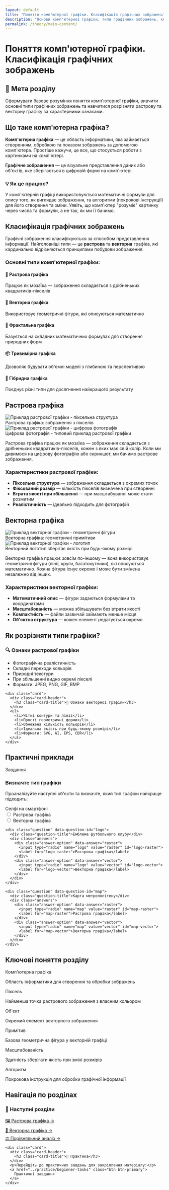 ```yaml
---
layout: default
title: "Поняття комп'ютерної графіки. Класифікація графічних зображень"
description: "Основи комп'ютерної графіки, типи графічних зображень, класифікація растрової та векторної графіки"
permalink: /theory/main-content/
---
```


<link rel="stylesheet" href="{{ '/styles/custom.css' | relative_url }}">

# Поняття комп'ютерної графіки. Класифікація графічних зображень

<div class="content-wrapper">
  <div class="card">
    <div class="card-header">
      <h2 class="card-title">🎯 Мета розділу</h2>
    </div>
    <p>Сформувати базове розуміння поняття комп'ютерної графіки, вивчити основні типи графічних зображень та навчитися розрізняти растрову та векторну графіку за характерними ознаками.</p>
  </div>
</div>

## Що таке комп'ютерна графіка?

**Комп'ютерна графіка** — це область інформатики, яка займається створенням, обробкою та показом зображень за допомогою комп'ютера. Простіше кажучи, це все, що стосується роботи з картинками на комп'ютері.

**Графічне зображення** — це візуальне представлення даних або об'єктів, яке зберігається в цифровій формі на комп'ютері.

<div class="content-wrapper">
  <div class="card">
    <div class="card-header">
      <h3 class="card-title">💡 Як це працює?</h3>
    </div>
    <p>У комп'ютерній графіці використовуються математичні формули для опису того, як виглядає зображення, та алгоритми (покрокові інструкції) для його створення та зміни. Уявіть, що комп'ютер "розуміє" картинку через числа та формули, а не так, як ми її бачимо.</p>
  </div>
</div>

## Класифікація графічних зображень

Графічні зображення класифікуються за способом представлення інформації. Найголовніші типи — це **растрова** та **векторна** графіка, які кардинально відрізняються принципами побудови зображення.

### Основні типи комп'ютерної графіки:

<div class="grid grid-2">
  <div class="card">
    <div class="card-header">
      <h4 class="card-title">🔸 Растрова графіка</h4>
    </div>
    <p>Працює як мозаїка — зображення складається з дрібненьких квадратиків-пікселів</p>
  </div>
  
  <div class="card">
    <div class="card-header">
      <h4 class="card-title">📐 Векторна графіка</h4>
    </div>
    <p>Використовує геометричні фігури, які описуються математично</p>
  </div>
  
  <div class="card">
    <div class="card-header">
      <h4 class="card-title">🌿 Фрактальна графіка</h4>
    </div>
    <p>Базується на складних математичних формулах для створення природних форм</p>
  </div>
  
  <div class="card">
    <div class="card-header">
      <h4 class="card-title">📦 Тривимірна графіка</h4>
    </div>
    <p>Дозволяє будувати об'ємні моделі з глибиною та перспективою</p>
  </div>
  
  <div class="card">
    <div class="card-header">
      <h4 class="card-title">🔗 Гібридна графіка</h4>
    </div>
    <p>Поєднує різні типи для досягнення найкращого результату</p>
  </div>
</div>

## Растрова графіка

<div class="image-comparison">
  <div class="image-container">
    <img src="{{ '/resources/images/image1.png' | relative_url }}" alt="Приклад растрової графіки - піксельна структура" loading="lazy">
    <div class="image-caption">Растрова графіка: зображення з пікселів</div>
  </div>
  <div class="image-container">
    <img src="{{ '/resources/images/image2.png' | relative_url }}" alt="Приклад растрової графіки - цифрова фотографія" loading="lazy">
    <div class="image-caption">Цифрова фотографія - типовий приклад растрової графіки</div>
  </div>
</div>

Растрова графіка працює як мозаїка — зображення складається з дрібненьких квадратиків-пікселів, кожен з яких має свій колір. Коли ми дивимося на цифрову фотографію або скриншот, ми бачимо растрове зображення.

### Характеристики растрової графіки:
- **Піксельна структура** — зображення складається з окремих точок
- **Фіксований розмір** — кількість пікселів визначена при створенні
- **Втрата якості при збільшенні** — при масштабуванні може стати розмитим
- **Реалістичність** — ідеально підходить для фотографій

## Векторна графіка

<div class="image-comparison">
  <div class="image-container">
    <img src="{{ '/resources/images/image3.png' | relative_url }}" alt="Приклад векторної графіки - геометричні фігури" loading="lazy">
    <div class="image-caption">Векторна графіка: геометричні примітиви</div>
  </div>
  <div class="image-container">
    <img src="{{ '/resources/images/image4.png' | relative_url }}" alt="Приклад векторної графіки - логотип" loading="lazy">
    <div class="image-caption">Векторний логотип зберігає якість при будь-якому розмірі</div>
  </div>
</div>

Векторна графіка працює зовсім по-іншому — вона використовує геометричні фігури (лінії, круги, багатокутники), які описуються математично. Кожна фігура існує окремо і може бути змінена незалежно від інших.

### Характеристики векторної графіки:
- **Математичний опис** — фігури задаються формулами та координатами
- **Масштабованість** — можна збільшувати без втрати якості
- **Компактність** — файли зазвичай займають менше місця
- **Об'єктна структура** — кожен елемент редагується окремо

## Як розрізняти типи графіки?

<div class="content-wrapper">
  <div class="grid grid-2">
    <div class="card">
      <div class="card-header">
        <h3 class="card-title">🔍 Ознаки растрової графіки</h3>
      </div>
      <ul>
        <li>Фотографічна реалістичність</li>
        <li>Складні переходи кольорів</li>
        <li>Природні текстури</li>
        <li>При збільшенні видно окремі пікселі</li>
        <li>Формати: JPEG, PNG, GIF, BMP</li>
      </ul>
    </div>
    
    <div class="card">
      <div class="card-header">
        <h3 class="card-title">📐 Ознаки векторної графіки</h3>
      </div>
      <ul>
        <li>Чіткі контури та лінії</li>
        <li>Прості геометричні форми</li>
        <li>Обмежена кількість кольорів</li>
        <li>Ідеальна якість при будь-якому розмірі</li>
        <li>Формати: SVG, AI, EPS, CDR</li>
      </ul>
    </div>
  </div>
</div>

## Практичні приклади

<div class="task">
  <div class="task-level beginner">Завдання</div>
  <h3>Визначте тип графіки</h3>
  <p>Проаналізуйте наступні об'єкти та визначте, який тип графіки найкраще підходить:</p>
  
  <div class="quiz-container" data-test-id="classification-test">
    <div class="question" data-question-id="photo">
      <div class="question-title">Селфі на смартфоні</div>
      <div class="answers">
        <div class="answer-option" data-answer="raster">
          <input type="radio" name="photo" value="raster" id="photo-raster">
          <label for="photo-raster">Растрова графіка</label>
        </div>
        <div class="answer-option" data-answer="vector">
          <input type="radio" name="photo" value="vector" id="photo-vector">
          <label for="photo-vector">Векторна графіка</label>
        </div>
      </div>
    </div>
    
    <div class="question" data-question-id="logo">
      <div class="question-title">Емблема футбольного клубу</div>
      <div class="answers">
        <div class="answer-option" data-answer="raster">
          <input type="radio" name="logo" value="raster" id="logo-raster">
          <label for="logo-raster">Растрова графіка</label>
        </div>
        <div class="answer-option" data-answer="vector">
          <input type="radio" name="logo" value="vector" id="logo-vector">
          <label for="logo-vector">Векторна графіка</label>
        </div>
      </div>
    </div>
    
    <div class="question" data-question-id="map">
      <div class="question-title">Карта метрополітену</div>
      <div class="answers">
        <div class="answer-option" data-answer="raster">
          <input type="radio" name="map" value="raster" id="map-raster">
          <label for="map-raster">Растрова графіка</label>
        </div>
        <div class="answer-option" data-answer="vector">
          <input type="radio" name="map" value="vector" id="map-vector">
          <label for="map-vector">Векторна графіка</label>
        </div>
      </div>
    </div>
  </div>
</div>

## Ключові поняття розділу

<div class="grid grid-3">
  <div class="glossary-term">
    <div class="glossary-term-title">Комп'ютерна графіка</div>
    <p>Область інформатики для створення та обробки зображень</p>
  </div>
  
  <div class="glossary-term">
    <div class="glossary-term-title">Піксель</div>
    <p>Найменша точка растрового зображення з власним кольором</p>
  </div>
  
  <div class="glossary-term">
    <div class="glossary-term-title">Об'єкт</div>
    <p>Окремий елемент векторного зображення</p>
  </div>
  
  <div class="glossary-term">
    <div class="glossary-term-title">Примітив</div>
    <p>Базова геометрична фігура у векторній графіці</p>
  </div>
  
  <div class="glossary-term">
    <div class="glossary-term-title">Масштабованість</div>
    <p>Здатність зберігати якість при зміні розмірів</p>
  </div>
  
  <div class="glossary-term">
    <div class="glossary-term-title">Алгоритм</div>
    <p>Покрокова інструкція для обробки графічної інформації</p>
  </div>
</div>

## Навігація по розділах

<div class="content-wrapper">
  <div class="grid grid-2">
    <div class="card">
      <div class="card-header">
        <h3 class="card-title">📖 Наступні розділи</h3>
      </div>
      <ul style="list-style: none; padding: 0;">
        <li style="margin-bottom: 0.5rem;">
          <a href="/theory/raster-graphics/" class="btn btn-outline" style="width: 100%; text-align: left;">
            🖼️ Растрова графіка →
          </a>
        </li>
        <li style="margin-bottom: 0.5rem;">
          <a href="/theory/vector-graphics/" class="btn btn-outline" style="width: 100%; text-align: left;">
            📐 Векторна графіка →
          </a>
        </li>
        <li style="margin-bottom: 0.5rem;">
          <a href="/theory/comparison/" class="btn btn-outline" style="width: 100%; text-align: left;">
            ⚖️ Порівняльний аналіз →
          </a>
        </li>
      </ul>
    </div>
    
    <div class="card">
      <div class="card-header">
        <h3 class="card-title">🎯 Практика</h3>
      </div>
      <p>Перейдіть до практичних завдань для закріплення матеріалу:</p>
      <a href="../practice/beginner-tasks" class="btn btn-primary">
        Практичні завдання
      </a>
    </div>
  </div>
</div>

<script src="{{ '/scripts/interactive.js' | relative_url }}"></script>

<script>
// Правильні відповіді для тесту класифікації
window.classificationAnswers = {
  'photo': 'raster',
  'logo': 'vector', 
  'map': 'vector'
};

// Перевизначаємо функцію перевірки для цього тесту
document.addEventListener('DOMContentLoaded', function() {
  const checkButton = document.querySelector('.check-test[data-test-id="classification-test"]');
  if (checkButton) {
    checkButton.addEventListener('click', function() {
      const questions = document.querySelectorAll('#classification-test .question');
      let correct = 0;
      let total = questions.length;
      
      questions.forEach(question => {
        const questionId = question.dataset.questionId;
        const selectedInput = question.querySelector('input:checked');
        const correctAnswer = window.classificationAnswers[questionId];
        
        // Очищаємо попередні стилі
        question.querySelectorAll('.answer-option').forEach(option => {
          option.classList.remove('correct', 'incorrect');
        });
        
        // Відмічаємо правильну відповідь
        question.querySelectorAll('.answer-option').forEach(option => {
          if (option.dataset.answer === correctAnswer) {
            option.classList.add('correct');
          }
        });
        
        // Відмічаємо вибрану відповідь, якщо вона неправильна
        if (selectedInput) {
          const selectedOption = selectedInput.closest('.answer-option');
          if (selectedInput.value === correctAnswer) {
            correct++;
          } else {
            selectedOption.classList.add('incorrect');
          }
        }
      });
      
      // Показуємо результат
      const percentage = (correct / total) * 100;
      let resultClass = 'error';
      let resultText = 'Потрібно більше вивчити матеріал';
      
      if (percentage >= 80) {
        resultClass = 'success';
        resultText = 'Відмінно! Ви добре засвоїли матеріал';
      } else if (percentage >= 60) {
        resultClass = 'warning';
        resultText = 'Непогано, але є над чим працювати';
      }
      
      Utils.showNotification(`${resultText}. Результат: ${correct}/${total}`, resultClass.replace('error', 'warning'));
    });
  }
});
</script>
